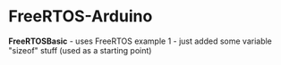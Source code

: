 # FreeRTOS-Arduino

**FreeRTOSBasic** - uses FreeRTOS example 1 - just added some variable "sizeof" stuff (used as a starting point)